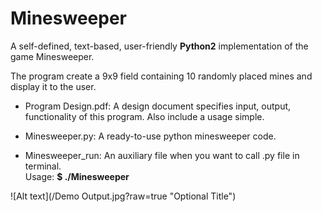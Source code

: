 # Minesweeper
A self-defined, text-based, user-friendly **Python2** implementation of the game Minesweeper.

The program create a 9x9 field containing 10 randomly placed mines and display it to the user.

* Program Design.pdf:
A design document specifies input, output, functionality of this program. Also include a usage simple.

* Minesweeper.py:
A ready-to-use python minesweeper code.

* Minesweeper_run:
An auxiliary file when you want to call .py file in terminal. <br /> Usage: **$ ./Minesweeper**

![Alt text](/Demo Output.jpg?raw=true "Optional Title")
